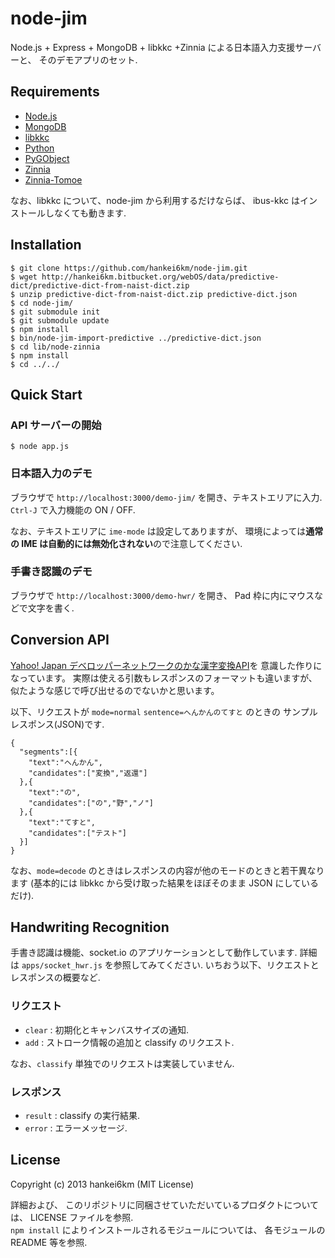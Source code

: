# node-jim

Node.js + Express + MongoDB + libkkc +Zinnia による日本語入力支援サーバーと、
そのデモアプリのセット.

## Requirements

* [Node.js](http://nodejs.org)
* [MongoDB](http://www.mongodb.org)
* [libkkc](https://bitbucket.org/libkkc/libkkc/)
* [Python](http://www.python.org)
* [PyGObject](https://live.gnome.org/PyGObject)
* [Zinnia](http://zinnia.sourceforge.net/)
* [Zinnia-Tomoe](http://zinnia.sourceforge.net/)

なお、libkkc について、node-jim から利用するだけならば、
ibus-kkc はインストールしなくても動きます.

## Installation

    $ git clone https://github.com/hankei6km/node-jim.git
    $ wget http://hankei6km.bitbucket.org/webOS/data/predictive-dict/predictive-dict-from-naist-dict.zip
    $ unzip predictive-dict-from-naist-dict.zip predictive-dict.json
    $ cd node-jim/
    $ git submodule init
    $ git submodule update
    $ npm install
    $ bin/node-jim-import-predictive ../predictive-dict.json
    $ cd lib/node-zinnia
    $ npm install
    $ cd ../../

## Quick Start

### API サーバーの開始

    $ node app.js

### 日本語入力のデモ

ブラウザで `http://localhost:3000/demo-jim/` を開き、テキストエリアに入力.
`Ctrl-J` で入力機能の ON / OFF.

なお、テキストエリアに `ime-mode` は設定してありますが、
環境によっては**通常の IME は自動的には無効化されない**ので注意してください.

### 手書き認識のデモ

ブラウザで `http://localhost:3000/demo-hwr/` を開き、
Pad 枠に内にマウスなどで文字を書く.

## Conversion API

[Yahoo! Japan デベロッパーネットワークのかな漢字変換API](http://developer.yahoo.co.jp/webapi/jlp/jim/v1/conversion.html)を
意識した作りになっています。
実際は使える引数もレスポンスのフォーマットも違いますが、
似たような感じで呼び出せるのでないかと思います。

以下、リクエストが `mode=normal` `sentence=へんかんのてすと` のときの
サンプルレスポンス(JSON)です.

    {
      "segments":[{
        "text":"へんかん",
        "candidates":["変換","返還"]
      },{
        "text":"の",
        "candidates":["の","野","ノ"]
      },{
        "text":"てすと",
        "candidates":["テスト"]
      }]
    } 

なお、`mode=decode` のときはレスポンスの内容が他のモードのときと若干異なります
(基本的には libkkc から受け取った結果をほぼそのまま JSON にしているだけ).

## Handwriting Recognition

手書き認識は機能、socket.io のアプリケーションとして動作しています.
詳細は `apps/socket_hwr.js` を参照してみてください.
いちおう以下、リクエストとレスポンスの概要など.

### リクエスト

* `clear` : 初期化とキャンバスサイズの通知.
* `add` :  ストローク情報の追加と classify のリクエスト.

なお、`classify` 単独でのリクエストは実装していません.

### レスポンス

* `result` : classify の実行結果.
* `error` : エラーメッセージ.

## License

Copyright (c) 2013 hankei6km (MIT License)

詳細および、
このリポジトリに同梱させていただいているプロダクトについては、
LICENSE ファイルを参照.  
`npm install` によりインストールされるモジュールについては、
各モジュールの README 等を参照.
